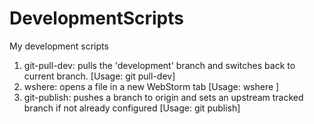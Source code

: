 # DevelopmentScripts
My development scripts

1) git-pull-dev: pulls the 'development' branch and switches back to current branch. [Usage: git pull-dev]
2) wshere: opens a file in a new WebStorm tab [Usage: wshere <file>]
3) git-publish: pushes a branch to origin and sets an upstream tracked branch if not already configured [Usage: git publish]
